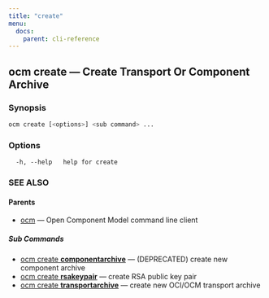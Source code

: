 ```yaml
---
title: "create"
menu:
  docs:
    parent: cli-reference
---
```

## ocm create &mdash; Create Transport Or Component Archive

### Synopsis

```bash
ocm create [<options>] <sub command> ...
```

### Options

```text
  -h, --help   help for create
```

### SEE ALSO

#### Parents

* [ocm](ocm.md)	 &mdash; Open Component Model command line client


##### Sub Commands

* [ocm create <b>componentarchive</b>](ocm_create_componentarchive.md)	 &mdash; (DEPRECATED) create new component archive
* [ocm create <b>rsakeypair</b>](ocm_create_rsakeypair.md)	 &mdash; create RSA public key pair
* [ocm create <b>transportarchive</b>](ocm_create_transportarchive.md)	 &mdash; create new OCI/OCM transport  archive

